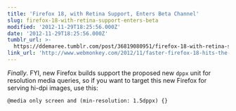 ```yaml
---
title: 'Firefox 18, with Retina Support, Enters Beta Channel'
slug: firefox-18-with-retina-support-enters-beta
modified: '2012-11-29T18:25:56.000Z'
date: '2012-11-29T18:25:56.000Z'
tumblr_url: >-
  https://ddemaree.tumblr.com/post/36819080951/firefox-18-with-retina-support-enters-beta
link_url: 'http://www.webmonkey.com/2012/11/faster-firefox-18-hits-the-beta-tubes/'
---
```

_Finally_. FYI, new Firefox builds support the proposed new `dppx` unit for resolution media queries, so if you want to target this new Firefox for serving hi-dpi images, use this:

    @media only screen and (min-resolution: 1.5dppx) {}
